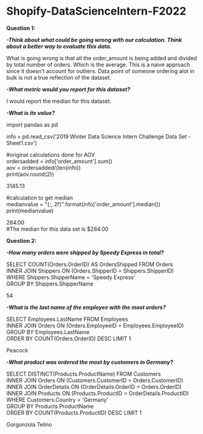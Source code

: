# Shopify-DataScienceIntern-F2022

**Question 1:**

***-Think about what could be going wrong with our calculation. Think about a better way to evaluate this data.*** 

What is going wrong is that all the order_amount is being added and divided by total number of orders. Which is
the average. This is a naive approach since it doesn't account for outliers. Data point of someone ordering alot in bulk is not a true
reflection of the dataset.

***-What metric would you report for this dataset?***

I would report the median for this dataset.

***-What is its value?***

import pandas as pd

info = pd.read_csv('2019 Winter Data Science Intern Challenge Data Set - Sheet1.csv')

#original calculations done for AOV\
ordersadded = info['order_amount'].sum()\
aov = ordersadded/(len(info))\
print(aov.round(2))

3145.13

#calculation to get median\
medianvalue = "{:,.2f}".format(info['order_amount'].median())\
print(medianvalue)

284.00\
#The median for this data set is $284.00


**Question 2:**

***-How many orders were shipped by Speedy Express in total?***

SELECT COUNT(Orders.OrderID) AS OrdersShipped FROM Orders\
INNER JOIN Shippers ON (Orders.ShipperID = Shippers.ShipperID)\
WHERE Shippers.ShipperName = 'Speedy Express'\
GROUP BY Shippers.ShipperName

54

***-What is the last name of the employee with the most orders?***

SELECT Employees.LastName FROM Employees\
INNER JOIN Orders ON (Orders.EmployeeID = Employees.EmployeeID)\
GROUP BY Employees.LastName\
ORDER BY COUNT(Orders.OrderID) DESC LIMIT 1

Peacock

***-What product was ordered the most by customers in Germany?***

SELECT DISTINCT(Products.ProductName) FROM Customers\
INNER JOIN Orders ON (Customers.CustomerID = Orders.CustomerID)\
INNER JOIN OrderDetails ON (OrderDetails.OrderID = Orders.OrderID)\
INNER JOIN Products ON (Products.ProductID = OrderDetails.ProductID)\
WHERE Customers.Country = 'Germany'\
GROUP BY Products.ProductName\
ORDER BY COUNT(Products.ProductID) DESC LIMIT 1

Gorgonzola Telino
